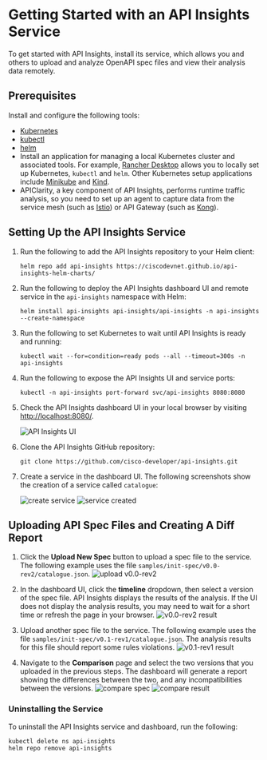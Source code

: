 # Getting Started with an API Insights Service

To get started with API Insights, install its service, which allows you and others to upload and analyze OpenAPI spec files and view their analysis data remotely.

## Prerequisites

Install and configure the following tools:
* [Kubernetes](https://kubernetes.io/)
* [kubectl](https://kubernetes.io/docs/reference/kubectl/)
* [helm](https://helm.sh/)
* Install an application for managing a local Kubernetes cluster and associated tools. For example, [Rancher Desktop](https://rancherdesktop.io/) allows you to locally set up Kubernetes, `kubectl` and `helm`. Other Kubernetes setup applications include [Minikube](https://minikube.sigs.k8s.io/) and [Kind](https://kind.sigs.k8s.io/).
* APIClarity, a key component of API Insights, performs runtime traffic analysis, so you need to set up an agent to capture data from the service mesh (such as [Istio](https://istio.io/)) or API Gateway (such as [Kong](https://konghq.com/)).

## Setting Up the API Insights Service

1. Run the following to add the API Insights repository to your Helm client:
   ```shell
   helm repo add api-insights https://ciscodevnet.github.io/api-insights-helm-charts/
   ```

1. Run the following to deploy the API Insights dashboard UI and remote service in the `api-insights` namespace with Helm:
   ```shell
   helm install api-insights api-insights/api-insights -n api-insights --create-namespace
   ```

1. Run the following to set Kubernetes to wait until API Insights is ready and running:
   ```shell
   kubectl wait --for=condition=ready pods --all --timeout=300s -n api-insights
   ```

1. Run the following to expose the API Insights UI and service ports:
   ```shell
   kubectl -n api-insights port-forward svc/api-insights 8080:8080
   ```

1. Check the API Insights dashboard UI in your local browser by visiting [http://localhost:8080/](http://localhost:8080/).

    ![API Insights UI](/images/get-started/api-insights-ui.png)

1. Clone the API Insights GitHub repository:
    ```
    git clone https://github.com/cisco-developer/api-insights.git
    ```
1. Create a service in the dashboard UI. The following screenshots show the creation of a service called `catalogue`:

    ![create service](/images/get-started/add-service.png)
    ![service created](/images/get-started/service-added.png)

## Uploading API Spec Files and Creating A Diff Report

1. Click the **Upload New Spec** button to upload a spec file to the service. The following example uses the file `samples/init-spec/v0.0-rev2/catalogue.json`.
    ![upload v0.0-rev2](/images/get-started/upload-spec-v0.0-rev2.png)

1. In the dashboard UI, click the **timeline** dropdown, then select a version of the spec file. API Insights displays the results of the analysis. If the UI does not display the analysis results, you may need to wait for a short time or refresh the page in your browser.
    ![v0.0-rev2 result](/images/get-started/v0.0-rev2-result.png)

1. Upload another spec file to the service. The following example uses the file `samples/init-spec/v0.1-rev1/catalogue.json`. The analysis results for this file should report some rules violations.
    ![v0.1-rev1 result](/images/get-started/v0.1-rev1-result.png)

1. Navigate to the **Comparison** page and select the two versions that you uploaded in the previous steps. The dashboard will generate a report showing the differences between the two, and any incompatibilities between the versions.
    ![compare spec](/images/get-started/compare-spec.png)
    ![compare result](/images/get-started/compare-result.png)

### Uninstalling the Service
To uninstall the API Insights service and dashboard, run the following:

   ```shell
   kubectl delete ns api-insights
   helm repo remove api-insights  
   ```
